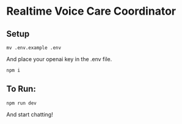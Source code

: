 # Realtime Voice Care Coordinator

## Setup

```shell
mv .env.example .env
```
And place your openai key in the .env file.

```
npm i
```

## To Run:
```shell
npm run dev
```

And start chatting!